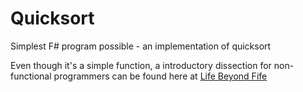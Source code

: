 Quicksort
=========

Simplest F# program possible - an implementation of quicksort

Even though it's a simple function, a introductory dissection for non-functional programmers can be found here at <a href="http://lifebeyondfife.com/82-f-sharp.html">Life Beyond Fife</a>
